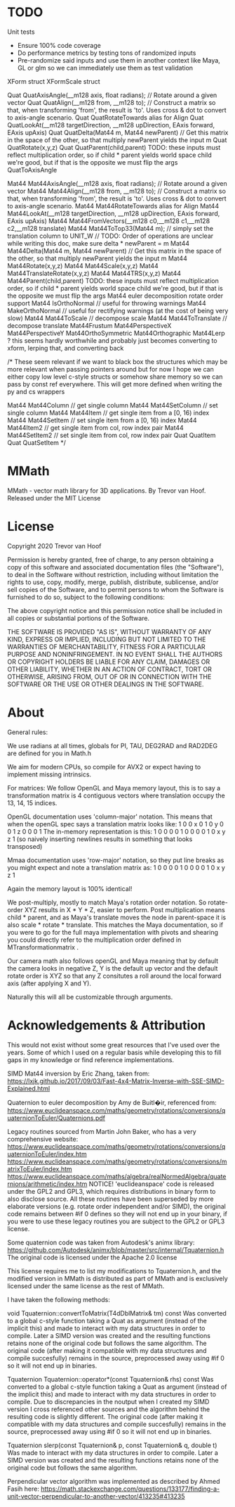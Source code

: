 # TODO
Unit tests
- Ensure 100% code coverage
- Do performance metrics by testing tons of randomized inputs
- Pre-randomize said inputs and use them in another context like Maya, GL or glm so we can immediately use them as test validation

XForm struct
XFormScale struct

Quat QuatAxisAngle(__m128 axis, float radians); // Rotate around a given vector
Quat QuatAlign(__m128 from, __m128 to); // Construct a matrix so that, when transforming 'from', the result is 'to'. Uses cross & dot to convert to axis-angle scenario.
Quat QuatRotateTowards alias for Align
Quat QuatLookAt(__m128 targetDirection, __m128 upDirection, EAxis forward, EAxis upAxis)
Quat QuatDelta(Mat44 m, Mat44 newParent) // Get this matrix in the space of the other, so that multiply newParent yields the input m
Quat QuatRotate(x,y,z)
Quat QuatParent(child,parent) TODO: these inputs must reflect multiplication order, so if child * parent yields world space child we're good, but if that is the opposite we must flip the args
QuatToAxisAngle

Mat44 Mat44AxisAngle(__m128 axis, float radians); // Rotate around a given vector
Mat44 Mat44Align(__m128 from, __m128 to); // Construct a matrix so that, when transforming 'from', the result is 'to'. Uses cross & dot to convert to axis-angle scenario.
Mat44 Mat44RotateTowards alias for Align
Mat44 Mat44LookAt(__m128 targetDirection, __m128 upDirection, EAxis forward, EAxis upAxis)
Mat44 Mat44FromVectors(__m128 c0,__m128 c1,__m128 c2,__m128 translate)
Mat44 Mat44ToTop33(Mat44 m); // simply set the translation column to UNIT_W
// TODO: Order of operations are unclear while writing this doc, make sure delta * newParent = m
Mat44 Mat44Delta(Mat44 m, Mat44 newParent) // Get this matrix in the space of the other, so that multiply newParent yields the input m
Mat44 Mat44Rotate(x,y,z)
Mat44 Mat44Scale(x,y,z)
Mat44 Mat44TranslateRotate(x,y,z)
Mat44 Mat44TRS(x,y,z)
Mat44 Mat44Parent(child,parent) TODO: these inputs must reflect multiplication order, so if child * parent yields world space child we're good, but if that is the opposite we must flip the args
Mat44 euler decomposition rotate order support
Mat44 IsOrthoNormal // useful for throwing warnings
Mat44 MakeOrthoNormal // useful for rectifying warnings (at the cost of being very slow)
Mat44 Mat44ToScale // decompose scale
Mat44 Mat44ToTranslate // decompose translate
Mat44Frustum
Mat44PerspectiveX
Mat44PerspectiveY
Mat44OrthoSymmetric
Mat44Orthographic
Mat44Lerp ? this seems hardly worthwhile and probably just becomes converting to xform, lerping that, and converting back

/*
These seem relevant if we want to black box the structures
which may be more relevant when passing pointers around
but for now I hope we can either copy low level c-style structs
or somehow share memory so we can pass by const ref everywhere.
This will get more defined when writing the py and cs wrappers

Mat44 Mat44Column // get single column
Mat44 Mat44SetColumn // set single column
Mat44 Mat44Item // get single item from a [0, 16) index
Mat44 Mat44SetItem // set single item from a [0, 16) index
Mat44 Mat44Item2 // get single item from col, row index pair
Mat44 Mat44SetItem2 // set single item from col, row index pair
Quat QuatItem
Quat QuatSetItem
*/


# MMath
MMath - vector math library for 3D applications.
By Trevor van Hoof.
Released under the MIT License

# License
Copyright 2020 Trevor van Hoof

Permission is hereby granted, free of charge, to any person obtaining a copy of this software and associated documentation files (the "Software"), to deal in the Software without restriction, including without limitation the rights to use, copy, modify, merge, publish, distribute, sublicense, and/or sell copies of the Software, and to permit persons to whom the Software is furnished to do so, subject to the following conditions:

The above copyright notice and this permission notice shall be included in all copies or substantial portions of the Software.

THE SOFTWARE IS PROVIDED "AS IS", WITHOUT WARRANTY OF ANY KIND, EXPRESS OR IMPLIED, INCLUDING BUT NOT LIMITED TO THE WARRANTIES OF MERCHANTABILITY, FITNESS FOR A PARTICULAR PURPOSE AND NONINFRINGEMENT. IN NO EVENT SHALL THE AUTHORS OR COPYRIGHT HOLDERS BE LIABLE FOR ANY CLAIM, DAMAGES OR OTHER LIABILITY, WHETHER IN AN ACTION OF CONTRACT, TORT OR OTHERWISE, ARISING FROM, OUT OF OR IN CONNECTION WITH THE SOFTWARE OR THE USE OR OTHER DEALINGS IN THE SOFTWARE.

# About
General rules:

We use radians at all times, globals for PI, TAU, DEG2RAD and RAD2DEG are defined for you in Math.h

We aim for modern CPUs, so compile for AVX2 or expect having to implement missing intrinsics.

For matrices:
We follow OpenGL and Maya memory layout, this is to say a transformation matrix
is 4 contiguous vectors where translation occupy the 13, 14, 15 indices.

OpenGL documentation uses 'column-major' notation.
This means that when the openGL spec says a translation matrix looks like:
1 0 0 x
0 1 0 y
0 0 1 z
0 0 0 1
The in-memory representation is this:
1 0 0 0 0 1 0 0 0 0 1 0 x y z 1
(so naively inserting newlines results in something that looks transposed)

Mmaa documentation uses 'row-major' notation, so they put line breaks as you might
expect and note a translation matrix as:
1 0 0 0
0 1 0 0
0 0 1 0
x y z 1

Again the memory layout is 100% identical!

We post-multiply, mostly to match Maya's rotation order notation.
So rotate-order XYZ results in X * Y * Z, easier to perform.
Post multiplication means child * parent, and as Maya's translate moves the node in
parent-space it is also scale * rotate * translate. This matches the Maya documentation,
so if you were to go for the full maya implementation with pivots and shearing you
could directly refer to the multiplication order defined in MTransformationmatrix .

Our camera math also follows openGL and Maya meaning that by default the camera
looks in negative Z, Y is the default up vector and the default rotate order is XYZ
so that any Z consitutes a roll around the local forward axis (after applying X and Y).

Naturally this will all be customizable through arguments.

# Acknowledgements & Attribution
This would not exist without some great resources that I've used over the years.
Some of which I used on a regular basis while developing this to fill gaps in my knowledge or find reference implementations.

SIMD Mat44 inversion by Eric Zhang, taken from:
https://lxjk.github.io/2017/09/03/Fast-4x4-Matrix-Inverse-with-SSE-SIMD-Explained.html

Quaternion to euler decomposition by Amy de Buitl�ir, referenced from:
https://www.euclideanspace.com/maths/geometry/rotations/conversions/quaternionToEuler/Quaternions.pdf

Legacy routines sourced from Martin John Baker, who has a very comprehensive website:
https://www.euclideanspace.com/maths/geometry/rotations/conversions/quaternionToEuler/index.htm
https://www.euclideanspace.com/maths/geometry/rotations/conversions/matrixToEuler/index.htm
https://www.euclideanspace.com/maths/algebra/realNormedAlgebra/quaternions/arithmetic/index.htm
NOTICE! 'euclideanspace' code is released under the GPL2 and GPL3, which requires distributions in binary form to also disclose source.
All these routines have been superseded by more elaborate versions (e.g. rotate order independent and/or SIMD),
the original code remains between #if 0 defines so they will not end up in your binary, if you were to use these
legacy routines you are subject to the GPL2 or GPL3 license.

Some quaternion code was taken from Autodesk's animx library:
https://github.com/Autodesk/animx/blob/master/src/internal/Tquaternion.h
The original code is licensed under the Apache 2.0 license

This license requires me to list my modifications to Tquaternion.h, and the modified version in MMath is distributed as part of MMath and is exclusively licensed under the same license as the rest of MMath.

I have taken the following methods: 

void Tquaternion::convertToMatrix(T4dDblMatrix& tm) const
Was converted to a global c-style function taking a Quat as argument (instead of the implicit this) and made to interact with my data structures in order to compile.
Later a SIMD version was created and the resulting functions retains none of the original code but follows the same algorithm.
The original code (after making it compatible with my data structures and compile succesfully) remains in the source, preprocessed away using #if 0 so it will not end up in binaries.

Tquaternion Tquaternion::operator*(const Tquaternion& rhs) const
Was converted to a global c-style function taking a Quat as argument (instead of the implicit this) and made to interact with my data structures in order to compile.
Due to discrepancies in the noutput when I created my SIMD version I cross referenced other sources and the algorithm behind the resulting code is slightly different.
The original code (after making it compatible with my data structures and compile succesfully) remains in the source, preprocessed away using #if 0 so it will not end up in binaries.

Tquaternion slerp(const Tquaternion& p, const Tquaternion& q, double t)
Was made to interact with my data structures in order to compile.
Later a SIMD version was created and the resulting functions retains none of the original code but follows the same algorithm.

Perpendicular vector algorithm was implemented as described by Ahmed Fasih here:
https://math.stackexchange.com/questions/133177/finding-a-unit-vector-perpendicular-to-another-vector/413235#413235
